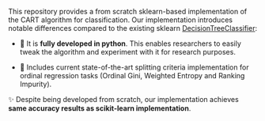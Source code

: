 This repository provides a from scratch sklearn-based implementation of the CART algorithm for classification. Our implementation introduces notable differences compared to the existing sklearn [DecisionTreeClassifier](https://scikit-learn.org/stable/modules/generated/sklearn.tree.DecisionTreeClassifier.html "DecisionTreeClassifier"):

* :rocket: It is **fully developed in python**. This enables researchers to easily tweak the algorithm and experiment with it for research purposes.

* :rocket: Includes current state-of-the-art splitting criteria implementation for ordinal regression tasks (Ordinal Gini, Weighted Entropy and Ranking Impurity).

:sparkles: Despite being developed from scratch, our implementation achieves **same accuracy results as scikit-learn implementation**.
